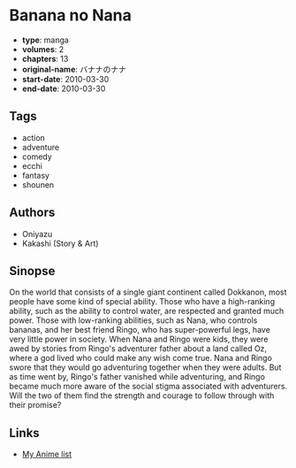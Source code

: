 # Banana no Nana

-   **type**: manga
-   **volumes**: 2
-   **chapters**: 13
-   **original-name**: バナナのナナ
-   **start-date**: 2010-03-30
-   **end-date**: 2010-03-30

## Tags

-   action
-   adventure
-   comedy
-   ecchi
-   fantasy
-   shounen

## Authors

-   Oniyazu
-   Kakashi (Story & Art)

## Sinopse

On the world that consists of a single giant continent called Dokkanon, most people have some kind of special ability. Those who have a high-ranking ability, such as the ability to control water, are respected and granted much power. Those with low-ranking abilities, such as Nana, who controls bananas, and her best friend Ringo, who has super-powerful legs, have very little power in society. When Nana and Ringo were kids, they were awed by stories from Ringo's adventurer father about a land called Oz, where a god lived who could make any wish come true. Nana and Ringo swore that they would go adventuring together when they were adults. But as time went by, Ringo's father vanished while adventuring, and Ringo became much more aware of the social stigma associated with adventurers. Will the two of them find the strength and courage to follow through with their promise?

## Links

-   [My Anime list](https://myanimelist.net/manga/20281/Banana_no_Nana)
